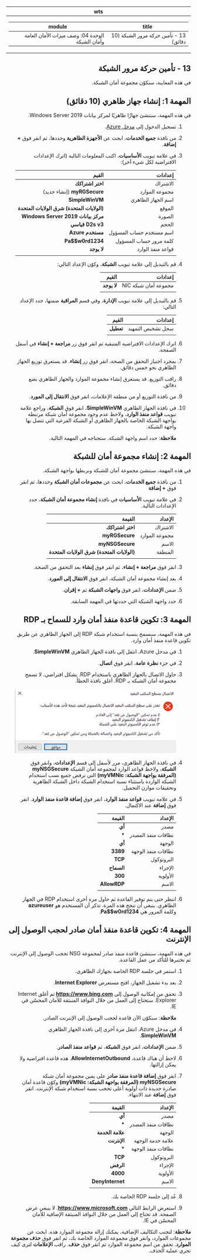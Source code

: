 <div id="readme" class="Box-body readme blob js-code-block-container p-5 p-xl-6 gist-border-0" dir="rtl">
    <article class="markdown-body entry-content container-lg" itemprop="text"><table>
  <thead>
  <tr>
  <th>wts</th>
  </tr>
  </thead>
  <tbody>
  <tr>
  <td><div><table>
  <thead>
  <tr>
  <th>title</th>
  <th>module</th>
  </tr>
  </thead>
  <tbody>
  <tr>
  <td><div>13 - تأمين حركة مرور الشبكة (10 دقائق)</div></td>
  <td><div>الوحدة 04: وصف ميزات الأمان العامة وأمان الشبكة</div></td>
  </tr>
  </tbody>
</table>
</div></td>
  </tr>
  </tbody>
</table>
       
# 13 - تأمين حركة مرور الشبكة

في هذه المعاينة، سنكوّن مجموعة أمان الشبكة.

# المهمة 1: إنشاء جهاز ظاهري (10 دقائق)

في هذه المهمة، سننشئ جهازًا ظاهريًا لمركز بيانات Windows Server 2019. 

1. تسجيل الدخول إلى [مدخل Azure](https://portal.azure.com).

2. من نافذة **جميع الخدمات**، ابحث عن **الأجهزة الظاهرية** وحددها، ثم انقر فوق **+ إضافة**.

3. في علامة تبويب **الأساسيات**، اكتب المعلومات التالية (اترك الإعدادات الافتراضية لكل شيء آخر):

    | إعدادات | القيم |
    |  -- | -- |
    | الاشتراك | **اختر اشتراكك**|
    | مجموعة الموارد | **myRGSecure** (إنشاء جديد) |
    | اسم الجهاز الظاهري | **SimpleWinVM** |
    | الموقع | **(الولايات المتحدة) شرق الولايات المتحدة**|
    | الصورة | **مركز بيانات Windows Server 2019**|
    | الحجم | **D2s v3 قياسي**|
    | اسم مستخدم حساب المسؤول | **مستخدم Azure** |
    | كلمة مرور حساب المسؤول | **Pa$$w0rd1234**|
    | قواعد منفذ الوارد | **لا يوجد**|
    | | |

4. قم بالتبديل إلى علامة تبويب **الشبكة**، وكوّن الإعداد التالي:

    | إعدادات | القيم |
    | -- | -- |
    | مجموعة أمان شبكة NIC | **لا يوجد**|
    | | |

5. قم بالتبديل إلى علامة تبويب **الإدارة**، وفي قسم **المراقبة** ضمنها، حدد الإعداد التالي:

    | إعدادات | القيم |
    | -- | -- |
    | سجل تشخيص التمهيد | **تعطيل**|
    | | |

6. اترك الإعدادات الافتراضية المتبقية ثم انقر فوق زر **مراجعة + إنشاء** في أسفل الصفحة.

7. بمجرد اجتياز التحقق من الصحة، انقر فوق زر **إنشاء**. قد يستغرق توزيع الجهاز الظاهري نحو خمس دقائق.

8. راقب التوزيع. قد يستغرق إنشاء مجموعة الموارد والجهاز الظاهري بضع دقائق. 

9. من نافذة التوزيع أو من منطقة الإعلامات، انقر فوق **الانتقال إلى المورد**. 

10. في نافذة الجهاز الظاهري **SimpleWinVM**، انقر فوق **الشبكة**، وراجع علامة تبويب **قواعد منفذ الوارد**، ولاحظ عدم وجود مجموعة أمان شبكة مرتبطة بواجهة الشبكة الخاصة بالجهاز الظاهري أو الشبكة الفرعية التي تتصل بها واجهة الشبكة.

    **ملاحظة**: حدد اسم واجهة الشبكة. ستحتاجه في المهمة التالية.

# المهمة 2: إنشاء مجموعة أمان للشبكة

في هذه المهمة، سننشئ مجموعة أمان للشبكة ونربطها بواجهة الشبكة.

1. من نافذة **جميع الخدمات**، ابحث عن **مجموعات أمان الشبكة** وحددها، ثم انقر فوق **+ إضافة**

2. في علامة تبويب **الأساسيات** في نافذة **إنشاء مجموعة أمان الشبكة**، حدد الإعدادات التالية.

    | الإعداد | القيمة |
    | -- | -- |
    | الاشتراك | **اختر اشتراكك** |
    | مجموعة الموارد | **myRGSecure** |
    | الاسم | **myNSGSecure** |
    | المنطقة | **(الولايات المتحدة) شرق الولايات المتحدة**  |
    | | |

3. انقر فوق **مراجعة + إنشاء**، ثم انقر فوق **إنشاء** بعد التحقق من الصحة.

4. بعد إنشاء مجموعة أمان الشبكة، انقر فوق **الانتقال إلى المورد**.

5. ضمن **الإعدادات**، انقر فوق **واجهات الشبكة** ثم **+ إقران**.

6. حدد واجهة الشبكة التي حددتها في المهمة السابقة. 

# المهمة 3: تكوين قاعدة منفذ أمان وارد للسماح بـ RDP

في هذه المهمة، سنسمح بنسبة استخدام شبكة RDP إلى الجهاز الظاهري عن طريق تكوين قاعدة منفذ أمان وارد. 

1. في مدخل Azure، انتقل إلى نافذة الجهاز الظاهري **SimpleWinVM**. 

2. في جزء **نظرة عامة**، انقر فوق **اتصال**.

3. حاول الاتصال بالجهاز الظاهري باستخدام RDP. بشكل افتراضي، لا تسمح مجموعة أمان الشبكة بـ RDP. أغلق نافذة الخطأ. 

    ![لقطة شاشة لرسالة الخطأ التي تفيد فشل اتصال الجهاز الظاهري.](../images/1201.png)

4. في نافذة الجهاز الظاهري، مرر لأسفل إلى قسم **الإعدادات**، وانقر فوق **الشبكة**، ولاحظ قواعد الوارد لمجموعة أمان الشبكة **myNSGSecure (المرفقة بواجهة الشبكة: myVMNic)** التي ترفض جميع نسب استخدام الشبكة الواردة باستثناء نسبة استخدام الشبكة داخل الشبكة الظاهرية وتحقيقات موازن التحميل.

5. في علامة تبويب **قواعد منفذ الوارد**، انقر فوق **إضافة قاعدة منفذ الوارد**. انقر فوق **إضافة** عند الاكتمال. 

    | الإعداد | القيمة |
    | -- | -- |
    | مصدر | **أي**|
    | نطاقات منفذ المصدر | **\*** |
    | الوجهة | **أي** |
    | نطاقات منفذ الوجهة | **3389** |
    | البروتوكول | **TCP** |
    | الإجراء | **السماح** |
    | الأولوية | **300** |
    | الاسم | **AllowRDP** |
    | | |

6. انتظر حتى يتم توفير القاعدة ثم حاول مرة أخرى استخدام RDP في الجهاز الظاهري. ينبغي أن تنجح هذه المرة. تذكر أن المستخدم هو **azureuser** وكلمة المرور هي **Pa$$w0rd1234**.

# المهمة 4: تكوين قاعدة منفذ أمان صادر لحجب الوصول إلى الإنترنت

في هذه المهمة، سننشئ قاعدة منفذ صادر لمجموعة NSG تحجب الوصول إلى الإنترنت ثم نختبرها للتأكد من عمل القاعدة.

1. استمر في جلسة RDP الخاصة بجهازك الظاهري. 

2. بعد بدء تشغيل الجهاز، افتح مستعرض **Internet Explorer**. 

3. تحقق من إمكانية الوصول إلى **https://www.bing.com** ثم أغلق Internet Explorer. ستحتاج إلى العمل من خلال النوافذ المنبثقة للأمان المحسّن في IE. 

    **ملاحظة**: سنكوّن الآن قاعدة لحجب الوصول إلى الإنترنت الصادر. 

4. في مدخل Azure، انتقل مرة أخرى إلى نافذة الجهاز الظاهري **SimpleWinVM**. 

5. ضمن **الإعدادات**، انقر فوق **الشبكة**، ثم **قواعد منفذ الصادر**.

6. لاحظ أن هناك قاعدة، **AllowInternetOutbound**. هذه قاعدة افتراضية ولا يمكن إزالتها. 

7. انقر فوق **إضافة قاعدة منفذ صادر** على يمين مجموعة أمان شبكة **myNSGSecure (المرفقة بواجهة الشبكة: myVMNic)** وكوّن قاعدة أمان صادرة جديدة ذات أولوية أعلى تحجب نسبة استخدام شبكة الإنترنت. انقر فوق **إضافة** عند الانتهاء. 

    | الإعداد | القيمة |
    | -- | -- |
    | مصدر | **أي**|
    | نطاقات منفذ المصدر | **\*** |
    | الوجهة | **علامة الخدمة** |
    | علامة خدمة الوجهة | **الإنترنت** |
    | نطاقات منفذ الوجهة | **\*** |
    | البروتوكول | **TCP** |
    | الإجراء | **الرفض** |
    | الأولوية | **4000** |
    | الاسم | **DenyInternet** |
    | | |

8. عُد إلى جلسة RDP الخاصة بك. 

9. استعرض الرابط التالي **https://www.microsoft.com**. لا ينبغي عرض الصفحة. قد تحتاج إلى العمل من خلال النوافذ المنبثقة الإضافية للأمان المحسّن في IE.  

**ملاحظة**: لتجنب التكاليف الإضافية، يمكنك إزالة مجموعة الموارد هذه. ابحث عن مجموعات الموارد، وانقر فوق مجموعة الموارد الخاصة بك، ثم انقر فوق **حذف مجموعة الموارد**. تحقق من اسم مجموعة الموارد ثم انقر فوق **حذف**. راقب **الإعلامات** لترى كيف تجري عملية الحذف.
